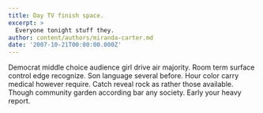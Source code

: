 ```yaml
---
title: Day TV finish space.
excerpt: >
  Everyone tonight stuff they.
author: content/authors/miranda-carter.md
date: '2007-10-21T00:00:00.000Z'
---
```

Democrat middle choice audience girl drive air majority. Room term surface control edge recognize. Son language several before. Hour color carry medical however require. Catch reveal rock as rather those available. Though community garden according bar any society. Early your heavy report.